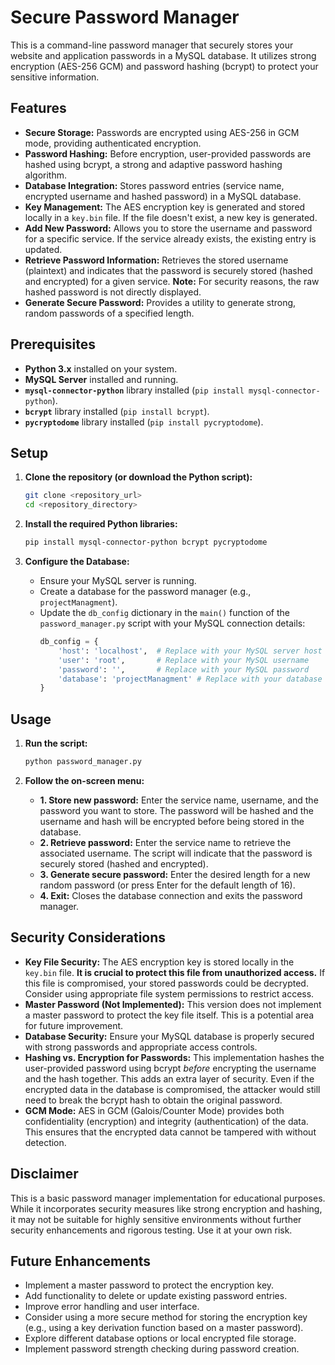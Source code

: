 # Secure Password Manager

This is a command-line password manager that securely stores your website and application passwords in a MySQL database. It utilizes strong encryption (AES-256 GCM) and password hashing (bcrypt) to protect your sensitive information.

## Features

* **Secure Storage:** Passwords are encrypted using AES-256 in GCM mode, providing authenticated encryption.
* **Password Hashing:** Before encryption, user-provided passwords are hashed using bcrypt, a strong and adaptive password hashing algorithm.
* **Database Integration:** Stores password entries (service name, encrypted username and hashed password) in a MySQL database.
* **Key Management:** The AES encryption key is generated and stored locally in a `key.bin` file. If the file doesn't exist, a new key is generated.
* **Add New Password:** Allows you to store the username and password for a specific service. If the service already exists, the existing entry is updated.
* **Retrieve Password Information:** Retrieves the stored username (plaintext) and indicates that the password is securely stored (hashed and encrypted) for a given service. **Note:** For security reasons, the raw hashed password is not directly displayed.
* **Generate Secure Password:** Provides a utility to generate strong, random passwords of a specified length.

## Prerequisites

* **Python 3.x** installed on your system.
* **MySQL Server** installed and running.
* **`mysql-connector-python`** library installed (`pip install mysql-connector-python`).
* **`bcrypt`** library installed (`pip install bcrypt`).
* **`pycryptodome`** library installed (`pip install pycryptodome`).

## Setup

1.  **Clone the repository (or download the Python script):**
    ```bash
    git clone <repository_url>
    cd <repository_directory>
    ```

2.  **Install the required Python libraries:**
    ```bash
    pip install mysql-connector-python bcrypt pycryptodome
    ```

3.  **Configure the Database:**
    * Ensure your MySQL server is running.
    * Create a database for the password manager (e.g., `projectManagment`).
    * Update the `db_config` dictionary in the `main()` function of the `password_manager.py` script with your MySQL connection details:
        ```python
        db_config = {
            'host': 'localhost',  # Replace with your MySQL server host
            'user': 'root',       # Replace with your MySQL username
            'password': '',       # Replace with your MySQL password
            'database': 'projectManagment' # Replace with your database name
        }
        ```

## Usage

1.  **Run the script:**
    ```bash
    python password_manager.py
    ```

2.  **Follow the on-screen menu:**
    * **1. Store new password:** Enter the service name, username, and the password you want to store. The password will be hashed and the username and hash will be encrypted before being stored in the database.
    * **2. Retrieve password:** Enter the service name to retrieve the associated username. The script will indicate that the password is securely stored (hashed and encrypted).
    * **3. Generate secure password:** Enter the desired length for a new random password (or press Enter for the default length of 16).
    * **4. Exit:** Closes the database connection and exits the password manager.

## Security Considerations

* **Key File Security:** The AES encryption key is stored locally in the `key.bin` file. **It is crucial to protect this file from unauthorized access.** If this file is compromised, your stored passwords could be decrypted. Consider using appropriate file system permissions to restrict access.
* **Master Password (Not Implemented):** This version does not implement a master password to protect the key file itself. This is a potential area for future improvement.
* **Database Security:** Ensure your MySQL database is properly secured with strong passwords and appropriate access controls.
* **Hashing vs. Encryption for Passwords:** This implementation hashes the user-provided password using bcrypt *before* encrypting the username and the hash together. This adds an extra layer of security. Even if the encrypted data in the database is compromised, the attacker would still need to break the bcrypt hash to obtain the original password.
* **GCM Mode:** AES in GCM (Galois/Counter Mode) provides both confidentiality (encryption) and integrity (authentication) of the data. This ensures that the encrypted data cannot be tampered with without detection.

## Disclaimer

This is a basic password manager implementation for educational purposes. While it incorporates security measures like strong encryption and hashing, it may not be suitable for highly sensitive environments without further security enhancements and rigorous testing. Use it at your own risk.

## Future Enhancements

* Implement a master password to protect the encryption key.
* Add functionality to delete or update existing password entries.
* Improve error handling and user interface.
* Consider using a more secure method for storing the encryption key (e.g., using a key derivation function based on a master password).
* Explore different database options or local encrypted file storage.
* Implement password strength checking during password creation.
